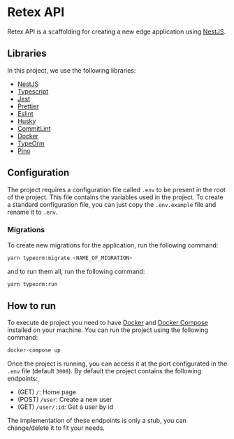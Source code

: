 # Retex API

Retex API is a scaffolding for creating a new edge application using [NestJS](https://nestjs.com/).

## Libraries

In this project, we use the following libraries:

- [NestJS](https://nestjs.com/)
- [Typescript](https://www.typescriptlang.org/)
- [Jest](https://jestjs.io/)
- [Prettier](https://prettier.io/)
- [Eslint](https://eslint.org/)
- [Husky](https://typicode.github.io/husky/#/)
- [CommitLint](https://commitlint.js.org/#/)
- [Docker](https://www.docker.com/)
- [TypeOrm](https://typeorm.io/)
- [Pino](https://getpino.io/#/)

## Configuration

The project requires a configuration file called `.env` to be present in the root of the project. This file contains the variables used in the project. To create a standard configuration file,
you can just copy the `.env.example` file and rename it to `.env`.

### Migrations

To create new migrations for the application, run the following command:

```bash
yarn typeorm:migrate <NAME_OF_MIGRATION>
```

and to run them all, run the following command:

```bash
yarn typeorm:run
```

## How to run

To execute de project you need to have [Docker](https://www.docker.com/) and [Docker Compose](https://docs.docker.com/compose/) installed on your machine.
You can run the project using the following command:

```bash
docker-compose up
```

Once the project is running, you can access it at the port configurated in the `.env` file (default `3000`). By default the project contains the following endpoints:

- (GET) `/`: Home page
- (POST) `/user`: Create a new user
- (GET) `/user/:id`: Get a user by id

The implementation of these endpoints is only a stub, you can change/delete it to fit your needs.
